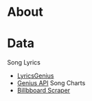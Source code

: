 # About
# Data
Song Lyrics
- [LyricsGenius](https://github.com/johnwmillr/LyricsGenius)
- [Genius API](https://docs.genius.com/#/getting-started-h1)
Song Charts
- [Billbboard Scraper](https://github.com/guoguo12/billboard-charts)
